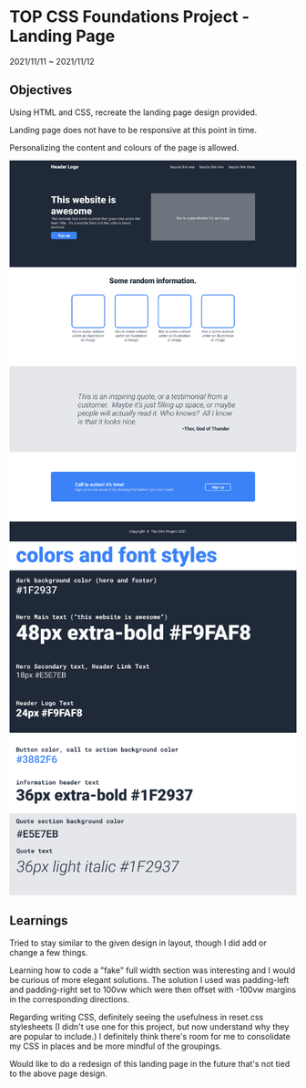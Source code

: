 # TOP CSS Foundations Project - Landing Page
2021/11/11 ~ 2021/11/12

## Objectives

Using HTML and CSS, recreate the landing page design provided.

Landing page does not have to be responsive at this point in time.

Personalizing the content and colours of the page is allowed.

![Landing Page Design Ref](lpdesignref.png)
![Landing Page Text and Colours Ref](textandcoloursref.png)

## Learnings

Tried to stay similar to the given design in layout, though I did add or change a few things.

Learning how to code a "fake" full width section was interesting and I would be curious of more elegant solutions. The solution I used was padding-left and padding-right set to 100vw which were then offset with -100vw margins in the corresponding directions.

Regarding writing CSS, definitely seeing the usefulness in reset.css stylesheets (I didn't use one for this project, but now understand why they are popular to include.) I definitely think there's room for me to consolidate my CSS in places and be more mindful of the groupings.

Would like to do a redesign of this landing page in the future that's not tied to the above page design.
